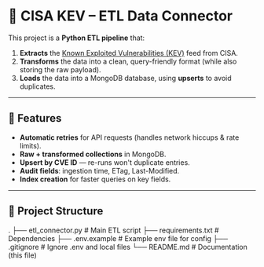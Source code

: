 # 📌 CISA KEV – ETL Data Connector

This project is a **Python ETL pipeline** that:
1. **Extracts** the [Known Exploited Vulnerabilities (KEV)](https://www.cisa.gov/known-exploited-vulnerabilities-catalog) feed from CISA.
2. **Transforms** the data into a clean, query-friendly format (while also storing the raw payload).
3. **Loads** the data into a MongoDB database, using **upserts** to avoid duplicates.

---

## 🚀 Features
- **Automatic retries** for API requests (handles network hiccups & rate limits).
- **Raw + transformed collections** in MongoDB.
- **Upsert by CVE ID** — re-runs won't duplicate entries.
- **Audit fields**: ingestion time, ETag, Last-Modified.
- **Index creation** for faster queries on key fields.

---

## 📂 Project Structure
.
├── etl_connector.py # Main ETL script
├── requirements.txt # Dependencies
├── .env.example # Example env file for config
├── .gitignore # Ignore .env and local files
└── README.md # Documentation (this file)